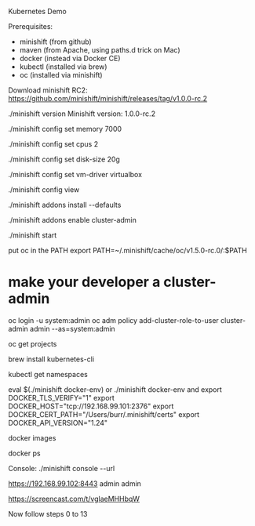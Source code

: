 Kubernetes Demo

Prerequisites:
* minishift (from github)
* maven (from Apache, using paths.d trick on Mac)
* docker (instead via Docker CE)
* kubectl (installed via brew)
* oc (installed via minishift)


Download minishift RC2:
https://github.com/minishift/minishift/releases/tag/v1.0.0-rc.2

./minishift version
Minishift version: 1.0.0-rc.2

./minishift config set memory 7000

./minishift config set cpus 2

./minishift config set disk-size 20g

./minishift config set vm-driver virtualbox

./minishift config view

./minishift addons install --defaults

./minishift addons enable cluster-admin

./minishift start

put oc in the PATH
export PATH=~/.minishift/cache/oc/v1.5.0-rc.0/:$PATH

# make your developer a cluster-admin
oc login -u system:admin
oc adm policy add-cluster-role-to-user cluster-admin admin --as=system:admin

oc get projects

brew install kubernetes-cli

kubectl get namespaces

eval $(./minishift docker-env)
or ./minishift docker-env and 
export DOCKER_TLS_VERIFY="1"
export DOCKER_HOST="tcp://192.168.99.101:2376"
export DOCKER_CERT_PATH="/Users/burr/.minishift/certs"
export DOCKER_API_VERSION="1.24"

docker images

docker ps

Console:
./minishift console --url

https://192.168.99.102:8443
admin
admin

https://screencast.com/t/vglaeMHHbqW


Now follow steps 0 to 13




